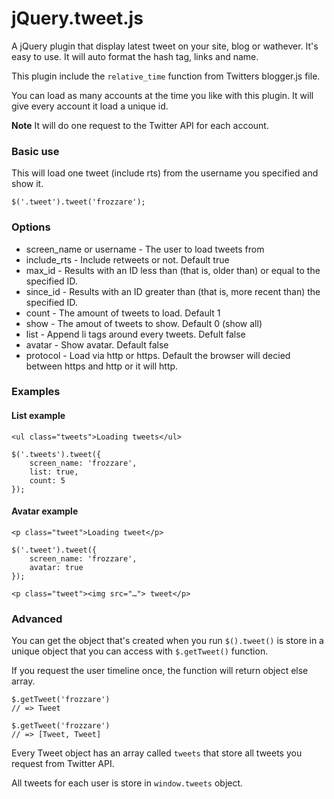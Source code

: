 # jQuery.tweet.js

A jQuery plugin that display latest tweet on your site, blog or wathever. It's easy to use. It will auto format the hash tag, links and name.

This plugin include the `relative_time` function from Twitters blogger.js file.

You can load as many accounts at the time you like with this plugin. It will give every account it load a unique id.

__Note__ It will do one request to the Twitter API for each account.

### Basic use

This will load one tweet (include rts) from the username you specified and show it.

		
	$('.tweet').tweet('frozzare');

		
### Options 

* screen_name or username - The user to load tweets from
* include_rts - Include retweets or not. Default true
* max_id - Results with an ID less than (that is, older than) or equal to the specified ID.
* since_id - Results with an ID greater than (that is, more recent than) the specified ID. 
* count - The amount of tweets to load. Default 1
* show - The amout of tweets to show. Default 0 (show all)
* list - Append li tags around every tweets. Defult false
* avatar - Show avatar. Default false
* protocol - Load via http or https. Default the browser will decied between https and http or it will http.

### Examples

#### List example

	<ul class="tweets">Loading tweets</ul>
	
	$('.tweets').tweet({
		screen_name: 'frozzare',
		list: true,
		count: 5
	});
	
#### Avatar example

	<p class="tweet">Loading tweet</p>
	
	$('.tweet').tweet({
		screen_name: 'frozzare',
		avatar: true
	});
	
	<p class="tweet"><img src="…"> tweet</p>
	
### Advanced

You can get the object that's created when you run `$().tweet()` is store in a unique object that you can access with `$.getTweet()` function. 

If you request the user timeline once, the function will return  object else array.
	
	$.getTweet('frozzare')
	// => Tweet
	
	$.getTweet('frozzare')
	// => [Tweet, Tweet]
	
Every Tweet object has an array called `tweets` that store all tweets you request from Twitter API.

All tweets for each user is store in `window.tweets` object.